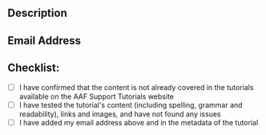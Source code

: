 ## Description

<!-- Provide a clear description of your pull request. Make sure to include the tutorial title and a reason for your suggested changes/additions. If it is related to an issue, please reference the issue number, like `#1234`. -->

## Email Address

<!-- Please provide your email address here so that we can contact you if we need any additional information. -->


## Checklist:

- [ ] I have confirmed that the content is not already covered in the tutorials available on the AAF Support Tutorials website 
- [ ] I have tested the tutorial's content (including spelling, grammar and readability), links and images, and have not found any issues
- [ ] I have added my email address above and in the metadata of the tutorial